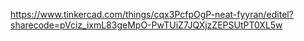 https://www.tinkercad.com/things/cqx3PcfpOgP-neat-fyyran/editel?sharecode=pVciz_ixmL83geMpO-PwTUiZ7JQXjzZEPSUtPT0XL5w
